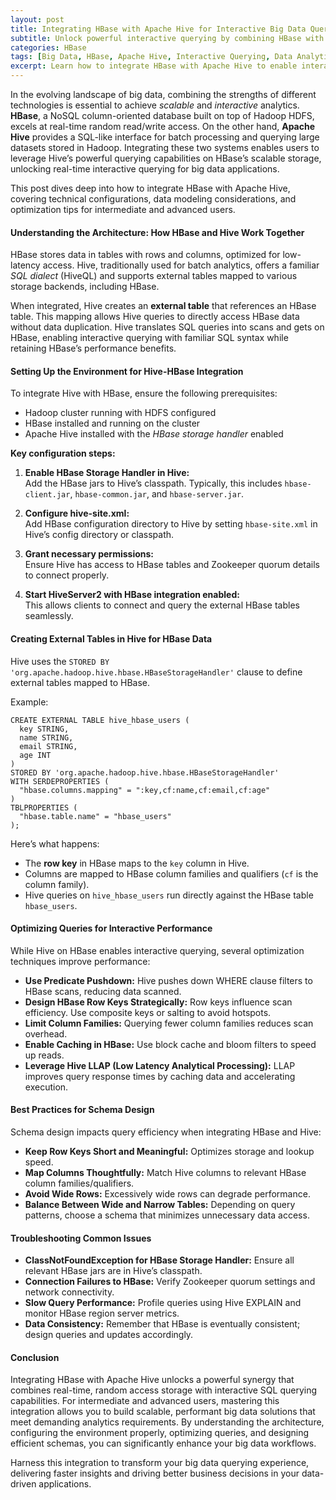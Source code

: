 ```yaml
---
layout: post
title: Integrating HBase with Apache Hive for Interactive Big Data Querying
subtitle: Unlock powerful interactive querying by combining HBase with Apache Hive for scalable big data analytics
categories: HBase
tags: [Big Data, HBase, Apache Hive, Interactive Querying, Data Analytics, Hadoop, SQL on Hadoop]
excerpt: Learn how to integrate HBase with Apache Hive to enable interactive querying of large-scale datasets, optimizing big data workflows with technical depth for intermediate and advanced users.
---
```

In the evolving landscape of big data, combining the strengths of different technologies is essential to achieve *scalable* and *interactive* analytics. **HBase**, a NoSQL column-oriented database built on top of Hadoop HDFS, excels at real-time random read/write access. On the other hand, **Apache Hive** provides a SQL-like interface for batch processing and querying large datasets stored in Hadoop. Integrating these two systems enables users to leverage Hive’s powerful querying capabilities on HBase’s scalable storage, unlocking real-time interactive querying for big data applications.

This post dives deep into how to integrate HBase with Apache Hive, covering technical configurations, data modeling considerations, and optimization tips for intermediate and advanced users.

#### Understanding the Architecture: How HBase and Hive Work Together

HBase stores data in tables with rows and columns, optimized for low-latency access. Hive, traditionally used for batch analytics, offers a familiar *SQL dialect* (HiveQL) and supports external tables mapped to various storage backends, including HBase.

When integrated, Hive creates an **external table** that references an HBase table. This mapping allows Hive queries to directly access HBase data without data duplication. Hive translates SQL queries into scans and gets on HBase, enabling interactive querying with familiar SQL syntax while retaining HBase’s performance benefits.

#### Setting Up the Environment for Hive-HBase Integration

To integrate Hive with HBase, ensure the following prerequisites:

- Hadoop cluster running with HDFS configured
- HBase installed and running on the cluster
- Apache Hive installed with the *HBase storage handler* enabled

**Key configuration steps:**

1. **Enable HBase Storage Handler in Hive:**  
   Add the HBase jars to Hive’s classpath. Typically, this includes `hbase-client.jar`, `hbase-common.jar`, and `hbase-server.jar`.

2. **Configure hive-site.xml:**  
   Add HBase configuration directory to Hive by setting `hbase-site.xml` in Hive’s config directory or classpath.

3. **Grant necessary permissions:**  
   Ensure Hive has access to HBase tables and Zookeeper quorum details to connect properly.

4. **Start HiveServer2 with HBase integration enabled:**  
   This allows clients to connect and query the external HBase tables seamlessly.

#### Creating External Tables in Hive for HBase Data

Hive uses the `STORED BY 'org.apache.hadoop.hive.hbase.HBaseStorageHandler'` clause to define external tables mapped to HBase.

Example:

```
CREATE EXTERNAL TABLE hive_hbase_users (
  key STRING,
  name STRING,
  email STRING,
  age INT
)
STORED BY 'org.apache.hadoop.hive.hbase.HBaseStorageHandler'
WITH SERDEPROPERTIES (
  "hbase.columns.mapping" = ":key,cf:name,cf:email,cf:age"
)
TBLPROPERTIES (
  "hbase.table.name" = "hbase_users"
);
```

Here’s what happens:

- The **row key** in HBase maps to the `key` column in Hive.
- Columns are mapped to HBase column families and qualifiers (`cf` is the column family).
- Hive queries on `hive_hbase_users` run directly against the HBase table `hbase_users`.

#### Optimizing Queries for Interactive Performance

While Hive on HBase enables interactive querying, several optimization techniques improve performance:

- **Use Predicate Pushdown:** Hive pushes down WHERE clause filters to HBase scans, reducing data scanned.
- **Design HBase Row Keys Strategically:** Row keys influence scan efficiency. Use composite keys or salting to avoid hotspots.
- **Limit Column Families:** Querying fewer column families reduces scan overhead.
- **Enable Caching in HBase:** Use block cache and bloom filters to speed up reads.
- **Leverage Hive LLAP (Low Latency Analytical Processing):** LLAP improves query response times by caching data and accelerating execution.

#### Best Practices for Schema Design

Schema design impacts query efficiency when integrating HBase and Hive:

- **Keep Row Keys Short and Meaningful:** Optimizes storage and lookup speed.
- **Map Columns Thoughtfully:** Match Hive columns to relevant HBase column families/qualifiers.
- **Avoid Wide Rows:** Excessively wide rows can degrade performance.
- **Balance Between Wide and Narrow Tables:** Depending on query patterns, choose a schema that minimizes unnecessary data access.

#### Troubleshooting Common Issues

- **ClassNotFoundException for HBase Storage Handler:** Ensure all relevant HBase jars are in Hive’s classpath.
- **Connection Failures to HBase:** Verify Zookeeper quorum settings and network connectivity.
- **Slow Query Performance:** Profile queries using Hive EXPLAIN and monitor HBase region server metrics.
- **Data Consistency:** Remember that HBase is eventually consistent; design queries and updates accordingly.

#### Conclusion

Integrating HBase with Apache Hive unlocks a powerful synergy that combines real-time, random access storage with interactive SQL querying capabilities. For intermediate and advanced users, mastering this integration allows you to build scalable, performant big data solutions that meet demanding analytics requirements. By understanding the architecture, configuring the environment properly, optimizing queries, and designing efficient schemas, you can significantly enhance your big data workflows.

Harness this integration to transform your big data querying experience, delivering faster insights and driving better business decisions in your data-driven applications.
